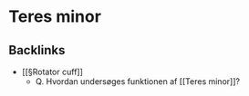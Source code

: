 # Teres minor
## Backlinks
* [[§Rotator cuff]]
	* Q. Hvordan undersøges funktionen af [[Teres minor]]?

<!-- #anki/tag/med/Orto #anki/deck/Medicine -->

<!-- {BearID:B7A37CD8-10BE-4CF5-924E-63E702FCA226-9395-000024F04119692F} -->
